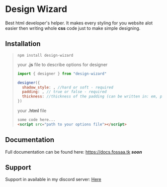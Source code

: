 
# Design Wizard

Best html developer's helper. It makes every styling for you website alot easier then writing whole **css** code just to make simple designing.

## Installation

>
>```
>npm install design-wizard
>```
>
>your **.js** file to describe options for designer
>```js
>import { designer } from "design-wizard"
>
>designer({
>   shadow_style: , //hard or soft - required
>   padding: , // true or false - required
>   thickness: //thickness of the padding (can be written in: em, px...) - optional (if not described padding will  be 1em thick)      
>})
>```
>
>your **.html** file
>```html
> some code here...
> <script src="path to your options file"></script>
>```


## Documentation

Full documentation can be found here: https://docs.fossaa.tk ***soon***

## Support

Support in available in my discord server: [Here](https://discord.gg/Zg9mZbGBMy) 

